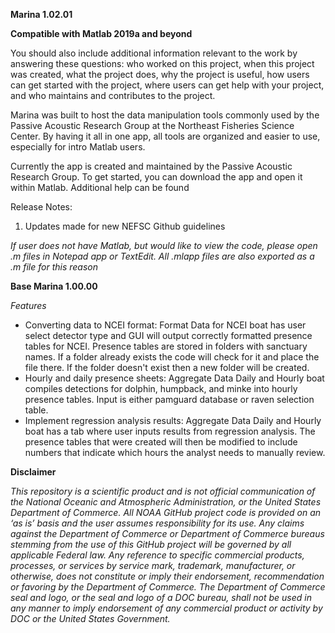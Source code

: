 **Marina 1.02.01**

**Compatible with Matlab 2019a and beyond**

You should also include additional information relevant to the work by answering these questions: who worked on this project, when this project was created, what the project does, why the project is useful, how users can get started with the project, where users can get help with your project, and who maintains and contributes to the project.

Marina was built to host the data manipulation tools commonly used by the Passive Acoustic Research Group at the Northeast Fisheries Science Center. By having it all in one app, all tools are organized and easier to use, especially for intro Matlab users.

Currently the app is created and maintained by the Passive Acoustic Research Group. To get started, you can download the app and open it within Matlab. Additional help can be found

Release Notes:
1. Updates made for new NEFSC Github guidelines

*If user does not have Matlab, but would like to view the code, please open .m files in Notepad app or TextEdit. All .mlapp files are also exported as a .m file for this reason*

**Base Marina 1.00.00**

*Features*
- Converting data to NCEI format: Format Data for NCEI boat has user select detector type and GUI will output correctly formatted presence tables for NCEI. Presence tables are stored in folders with sanctuary names. If a folder already exists the code will check for it and place the file there. If the folder doesn't exist then a new folder will be created. 
- Hourly and daily presence sheets: Aggregate Data Daily and Hourly boat compiles detections for dolphin, humpback, and minke into hourly presence tables. Input is either pamguard database or raven selection table. 
- Implement regression analysis results: Aggregate Data Daily and Hourly boat has a tab where user inputs results from regression analysis. The presence tables that were created will then be modified to include numbers that indicate which hours the analyst needs to manually review.  

**Disclaimer**

*This repository is a scientific product and is not official communication of the National Oceanic and
Atmospheric Administration, or the United States Department of Commerce. All NOAA GitHub project code is
provided on an ‘as is’ basis and the user assumes responsibility for its use. Any claims against the Department of
Commerce or Department of Commerce bureaus stemming from the use of this GitHub project will be governed
by all applicable Federal law. Any reference to specific commercial products, processes, or services by service
mark, trademark, manufacturer, or otherwise, does not constitute or imply their endorsement, recommendation or
favoring by the Department of Commerce. The Department of Commerce seal and logo, or the seal and logo of a
DOC bureau, shall not be used in any manner to imply endorsement of any commercial product or activity by
DOC or the United States Government.*

